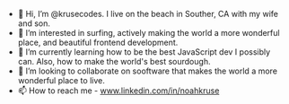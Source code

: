 - 👋 Hi, I’m @krusecodes. I live on the beach in Souther, CA with my wife and son. 
- 👀 I’m interested in surfing, actively making the world a more wonderful place, and beautiful frontend development.
- 🌱 I’m currently learning how to be the best JavaScript dev I possibly can. Also, how to make the world's best sourdough. 
- 💞️ I’m looking to collaborate on sooftware that makes the world a more wonderful place to live.
- 📫 How to reach me - www.linkedin.com/in/noahkruse

<!---
krusecodes/krusecodes is a ✨ special ✨ repository because its `README.md` (this file) appears on your GitHub profile.
You can click the Preview link to take a look at your changes.
--->
